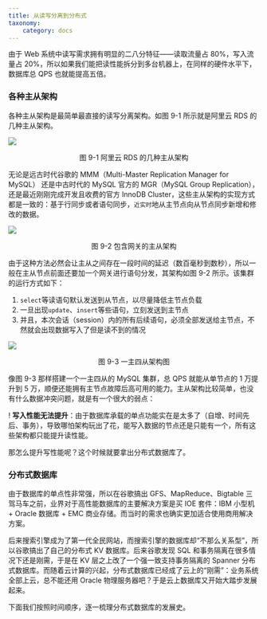 ```yaml
---
title: 从读写分离到分布式
taxonomy:
    category: docs
---
```


由于 Web 系统中读写需求拥有明显的二八分特征——读取流量占 80%，写入流量占 20%，所以如果我们能把读性能拆分到多台机器上，在同样的硬件水平下，数据库总 QPS 也就能提高五倍。

### 各种主从架构

各种主从架构是最简单最直接的读写分离架构。如图 9-1 所示就是阿里云 RDS 的几种主从架构。

![](https://qn.lvwenhan.com/2023-01-29-16749727487896.jpg)
<center>图 9-1 阿里云 RDS 的几种主从架构 </center>

无论是远古时代谷歌的 MMM（Multi-Master Replication Manager for MySQL） 还是中古时代的 MySQL 官方的 MGR（MySQL Group Replication），还是最近刚刚完成开发且收费的官方 InnoDB Cluster，这些主从架构的实现方式都是一致的：基于行同步或者语句同步，`近实时`地从主节点向从节点同步新增和修改的数据。

![](https://qn.lvwenhan.com/2023-01-27-16747987439104.jpg)
<center>图 9-2 包含网关的主从架构</center>

由于这种方法必然会让主从之间存在一段时间的延迟（数百毫秒到数秒），所以一般在主从节点前面还要加一个网关进行语句分发，其架构如图 9-2 所示。该集群的运行方式如下：

1. `select`等读语句默认发送到从节点，以尽量降低主节点负载
2. 一旦出现`update`、`insert`等些语句，立刻发送到主节点
3. 并且，本次会话（session）内的所有后续语句，必须全部发送给主节点，不然就会出现数据写入了但是读不到的情况

![](https://qn.lvwenhan.com/2023-01-29-16749749810869.jpg)
<center>图 9-3 一主四从架构图</center>

像图 9-3 那样搭建一个一主四从的 MySQL 集群，总 QPS 就能从单节点的 1 万提升到 5 万，顺便还能拥有主节点故障后高可用的能力。主从架构比较简单，也没有什么数据冲突问题，就是有一个很大的弱点：

! **写入性能无法提升**：由于数据库承载的单点功能实在是太多了（自增、时间先后、事务），导致哪怕架构玩出了花，能写入数据的节点还是只能有一个，所有这些架构都只能提升读性能。


那怎么提升写性能呢？这个时候就要拿出分布式数据库了。

### 分布式数据库

由于数据库的单点性非常强，所以在谷歌搞出 GFS、MapReduce、Bigtable 三驾马车之前，业界对于高性能数据库的主要解决方案是买 IOE 套件：IBM 小型机 + Oracle 数据库 + EMC 商业存储。而当时的需求也确实更加适合使用商用解决方案。

后来搜索引擎成为了第一代全民网站，而搜索引擎的数据库却“不那么关系型”，所以谷歌搞出了自己的分布式 KV 数据库。后来谷歌发现 SQL 和事务隔离在很多情况下还是刚需，于是在 KV 层之上改了一个强一致支持事务隔离的 Spanner 分布式数据库。而随着云计算的兴起，分布式数据库已经成了云上的“刚需”：业务系统全部上云，总不能还用 Oracle 物理服务器吧？于是云上数据库又开始大踏步发展起来。

下面我们按照时间顺序，逐一梳理分布式数据库的发展史。
